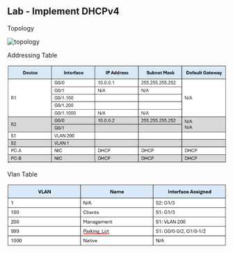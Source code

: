 ## Lab - Implement DHCPv4

Topology

![topology](topology_stp.png)

Addressing Table

![address_table](lab_05_addressing.png)


Vlan Table

![vlan_table](lab_05_vlans.png)